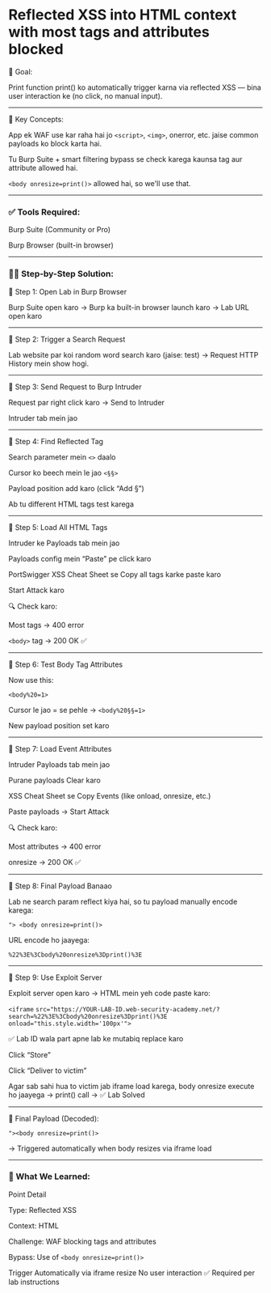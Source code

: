 # Reflected XSS into HTML context with most tags and attributes blocked

🎯 Goal:

Print function print() ko automatically trigger karna via reflected XSS — bina user interaction ke (no click, no manual input).


---

🧠 Key Concepts:

App ek WAF use kar raha hai jo ```<script>```, ```<img>```, onerror, etc. jaise common payloads ko block karta hai.

Tu Burp Suite + smart filtering bypass se check karega kaunsa tag aur attribute allowed hai.

```<body onresize=print()>``` allowed hai, so we'll use that.



---

### ✅ Tools Required:

Burp Suite (Community or Pro)

Burp Browser (built-in browser)


---

### 🚶‍♂️ Step-by-Step Solution:

🔹 Step 1: Open Lab in Burp Browser

Burp Suite open karo → Burp ka built-in browser launch karo → Lab URL open karo


---

🔹 Step 2: Trigger a Search Request

Lab website par koi random word search karo (jaise: test)
→ Request HTTP History mein show hogi.


---

🔹 Step 3: Send Request to Burp Intruder

Request par right click karo → Send to Intruder

Intruder tab mein jao



---

🔹 Step 4: Find Reflected Tag

Search parameter mein ```<>``` daalo

Cursor ko beech mein le jao ```<§§>```

Payload position add karo (click “Add §”)

Ab tu different HTML tags test karega


---

🔹 Step 5: Load All HTML Tags

Intruder ke Payloads tab mein jao

Payloads config mein “Paste” pe click karo

PortSwigger XSS Cheat Sheet se Copy all tags karke paste karo

Start Attack karo


🔍 Check karo:

Most tags → 400 error

```<body>``` tag → 200 OK ✅


---

🔹 Step 6: Test Body Tag Attributes

Now use this:

```<body%20=1>```

Cursor le jao = se pehle → ```<body%20§§=1>```

New payload position set karo

---

🔹 Step 7: Load Event Attributes

Intruder Payloads tab mein jao

Purane payloads Clear karo

XSS Cheat Sheet se Copy Events (like onload, onresize, etc.)

Paste payloads → Start Attack


🔍 Check karo:

Most attributes → 400 error

onresize → 200 OK ✅


---

🔹 Step 8: Final Payload Banaao

Lab ne search param reflect kiya hai, so tu payload manually encode karega:

```"> <body onresize=print()>```

URL encode ho jaayega:

```%22%3E%3Cbody%20onresize%3Dprint()%3E```

---

🔹 Step 9: Use Exploit Server

Exploit server open karo → HTML mein yeh code paste karo:

```<iframe```
 ```src="https://YOUR-LAB-ID.web-security-academy.net/?search=%22%3E%3Cbody%20onresize%3Dprint()%3E``` ```onload="this.style.width='100px'">```

✅ Lab ID wala part apne lab ke mutabiq replace karo

Click “Store”

Click “Deliver to victim”


Agar sab sahi hua to victim jab iframe load karega, body onresize execute ho jaayega → print() call → ✅ Lab Solved

---

📌 Final Payload (Decoded):

```"><body onresize=print()>```

→ Triggered automatically when body resizes via iframe load


---

### 🧠 What We Learned:

Point	Detail

Type: Reflected XSS

Context: HTML

Challenge:	WAF blocking tags and attributes

Bypass: Use of ```<body onresize=print()>```

Trigger	Automatically via iframe resize
No user interaction	✅ Required per lab instructions